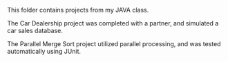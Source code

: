 This folder contains projects from my JAVA class.

The Car Dealership project was completed with a partner, and simulated a car sales database.

The Parallel Merge Sort project utilized parallel processing, and was tested automatically using JUnit.

